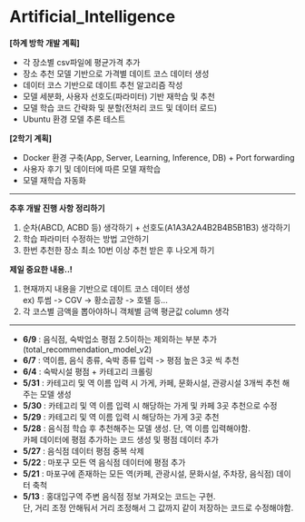 # Artificial_Intelligence

**[하계 방학 개발 계획]**

- 각 장소별 csv파일에 평균가격 추가
- 장소 추천 모델 기반으로 가격별 데이트 코스 데이터 생성
- 데이터 코스 기반으로 데이트 추천 알고리즘 작성
- 모델 세분화, 사용자 선호도(파라미터) 기반 재학습 및 추천
- 모델 학습 코드 간략화 및 분할(전처리 코드 및 데이터 로드)
- Ubuntu 환경 모델 추론 테스트

**[2학기 계획]**

- Docker 환경 구축(App, Server, Learning, Inference, DB) + Port forwarding
- 사용자 후기 및 데이터에 따른 모델 재학습
- 모델 재학습 자동화

---

**추후 개발 진행 사항 정리하기**

1. 순차(ABCD, ACBD 등) 생각하기 + 선호도(A1A3A2A4B2B4B5B1B3) 생각하기
2. 학습 파라미터 수정하는 방법 고안하기
3. 한번 추천한 장소 최소 10번 이상 추천 받은 후 나오게 하기
   <br>

**제일 중요한 내용..!**

1. 현재까지 내용을 기반으로 데이트 코스 데이터 생성 <br>
   ex) 투썸 -> CGV -> 황소곱창 -> 호텔 등...
2. 각 코스별 금액을 뽑아야하니 객체별 금액 평균값 column 생각

---

- <b>6/9</b> : 음식점, 숙박업소 평점 2.5이하는 제외하는 부분 추가(total_recommendation_model_v2)
- <b>6/7</b> : 역이름, 음식 종류, 숙박 종류 입력 -> 평점 높은 3곳 씩 추천
- <b>6/4</b> : 숙박시설 평점 + 카테고리 크롤링
- <b>5/31</b> : 카테고리 및 역 이름 입력 시 가게, 카페, 문화시설, 관광시설 3개씩 추천 해주는 모델 생성
- <b>5/30</b> : 카테고리 및 역 이름 입력 시 해당하는 가게 및 카페 3곳 추천으로 수정
- <b>5/29</b> : 카테고리 및 역 이름 입력 시 해당하는 가게 3곳 추천
- <b>5/28</b> : 음식점 학습 후 추천해주는 모델 생성. 단, 역 이름 입력해야함. <br> 카페 데이터에 평점 추가하는 코드 생성 및 평점 데이터 추가
- <b>5/27</b> : 음식점 데이터 평점 중복 삭제
- <b>5/22</b> : 마포구 모든 역 음식점 데이터에 평점 추가
- <b>5/21</b> : 마포구에 존재하는 모든 역(카페, 관광시설, 문화시설, 주차장, 음식점) 데이터 축척
- <b>5/13</b> : 홍대입구역 주변 음식점 정보 가져오는 코드는 구현. <br> 단, 거리 조정 안해둬서 거리 조정해서 그 값까지 같이 저장하는 코드로 수정해야함.
  <br>
